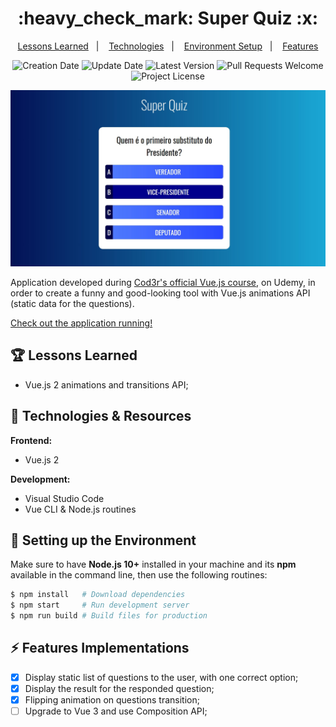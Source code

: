 <h1 align="center">
  :heavy_check_mark: Super Quiz :x:
</h1>

<p align="center">
  <a href="#trophy-lessons-learned">Lessons Learned</a>&nbsp;&nbsp;&nbsp;|&nbsp;&nbsp;&nbsp;
  <a href="#rocket-technologies--resources">Technologies</a>&nbsp;&nbsp;&nbsp;|&nbsp;&nbsp;&nbsp;
  <a href="#hammer-setting-up-the-environment">Environment Setup</a>&nbsp;&nbsp;&nbsp;|&nbsp;&nbsp;&nbsp;
  <a href="#zap-features-implementations">Features</a>
</p>

<p align="center">
  <img src="https://img.shields.io/static/v1?labelColor=000000&color=396afc&label=created%20at&message=Apr%202020" alt="Creation Date" />

  <img src="https://img.shields.io/github/last-commit/juliolmuller/super-quiz?label=updated%20at&labelColor=000000&color=396afc" alt="Update Date" />

  <img src="https://img.shields.io/github/v/tag/juliolmuller/super-quiz?label=latest%20version&labelColor=000000&color=396afc" alt="Latest Version" />

  <img src="https://img.shields.io/static/v1?labelColor=000000&color=396afc&label=PRs&message=welcome" alt="Pull Requests Welcome" />

  <img src="https://img.shields.io/github/license/juliolmuller/super-quiz?labelColor=000000&color=396afc" alt="Project License" />
</p>

![Application snapshot](./src/assets/app-overview.jpg)

Application developed during [Cod3r's official Vue.js course](https://www.udemy.com/course/vue-js-completo/), on Udemy, in order to create a funny and good-looking tool with Vue.js animations API (static data for the questions).

[Check out the application running!](https://juliolmuller.github.io/super-quiz/)

## :trophy: Lessons Learned

- Vue.js 2 animations and transitions API;

## :rocket: Technologies & Resources

**Frontend:**
- Vue.js 2

**Development:**
- Visual Studio Code
- Vue CLI & Node.js routines

## :hammer: Setting up the Environment

Make sure to have **Node.js 10+** installed in your machine and its **npm** available in the command line, then use the following routines:

```bash
$ npm install   # Download dependencies
$ npm start     # Run development server
$ npm run build # Build files for production
```

## :zap: Features Implementations

- [x] Display static list of questions to the user, with one correct option;
- [x] Display the result for the responded question;
- [x] Flipping animation on questions transition;
- [ ] Upgrade to Vue 3 and use Composition API;
